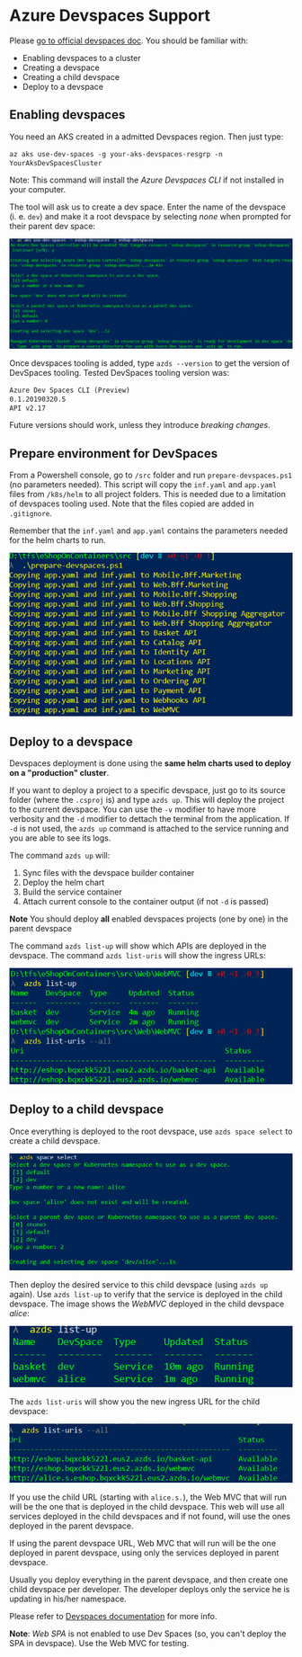 
# Azure Devspaces Support

Please [go to official devspaces doc](https://docs.microsoft.com/en-us/azure/dev-spaces/). You should be familiar with:

* Enabling devspaces to a cluster
* Creating a devspace
* Creating a child devspace
* Deploy to a devspace

## Enabling devspaces

You need an AKS created in a admitted Devspaces region. Then just type:

```
az aks use-dev-spaces -g your-aks-devspaces-resgrp -n YourAksDevSpacesCluster
```

Note: This command will install the _Azure Devspaces CLI_ if not installed in your computer. 

The tool will ask us to create a dev space. Enter the name of the devspace (i. e. `dev`) and make it a root devspace by selecting _none_ when prompted for their parent dev space:

![image](./img/devspaces/create-root-devspace.png)

Once devspaces tooling is added, type `azds --version` to get the version of DevSpaces tooling.
Tested DevSpaces tooling version was:

``` 
Azure Dev Spaces CLI (Preview)
0.1.20190320.5
API v2.17
```

Future versions should work, unless they introduce _breaking changes_.

## Prepare environment for DevSpaces

From a Powershell console, go to `/src` folder and run `prepare-devspaces.ps1` (no parameters needed). This script will copy the `inf.yaml` and `app.yaml` files from `/k8s/helm` to all project folders. This is needed due to a limitation of devspaces tooling used. Note that the files copied are added in `.gitignore`.

Remember that the `inf.yaml` and `app.yaml` contains the parameters needed for the helm charts to run.

![image](./img/devspaces/prepare-devspaces.png)

## Deploy to a devspace

Devspaces deployment is done using the **same helm charts used to deploy on a "production" cluster**.

If you want to deploy a project to a specific devspace, just go to its source folder (where the `.csproj` is) and type `azds up`. This will deploy the project to the current devspace. You can use the `-v` modifier to have more verbosity and the `-d` modifier to dettach the terminal from the application. If `-d` is not used, the `azds up` command is attached to the service running and you are able to see its logs.

The command `azds up` will:

1. Sync files with the devspace builder container
2. Deploy the helm chart 
3. Build the service container
4. Attach current console to the container output (if not `-d` is passed)

**Note** You should deploy **all** enabled devspaces projects (one by one) in the parent devspace

The command `azds list-up` will show which APIs are deployed in the devspace. The command `azds list-uris` will show the ingress URLs:

![image](./img/devspaces/list-uris.png)

## Deploy to a child devspace

Once everything is deployed to the root devspace, use `azds space select` to create a child devspace.

![image](./img/devspaces/create-child.png)

 Then deploy the desired service to this child devspace (using `azds up` again). Use `azds list-up` to verify that the service is deployed in the child devspace. The image shows the _WebMVC_ deployed in the child devspace _alice_:

 ![image](./img/devspaces/list-up-child.png)

 The `azds list-uris` will show you the new ingress URL for the child devspace:
 
  ![image](./img/devspaces/list-uris-child.png)

  If you use the child URL (starting with `alice.s.`), the Web MVC that will run will be the one that is deployed in the child devspace. This web will use all services deployed in the child devspaces and if not found, will use the ones deployed in the parent devspace.

  If using the parent devspace URL, Web MVC that will run will be the one deployed in parent devspace, using only the services deployed in parent devspace.

Usually you deploy everything in the parent devspace, and then create one child devspace per developer. The developer deploys only the service he is updating in his/her namespace. 

Please refer to [Devspaces documentation](https://docs.microsoft.com/en-us/azure/dev-spaces/) for more info.

**Note**: _Web SPA_ is not enabled to use Dev Spaces (so, you can't deploy the SPA in devspace). Use the Web MVC for testing.

